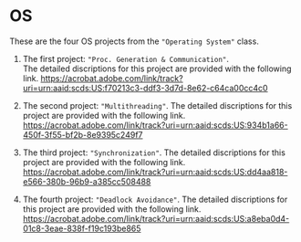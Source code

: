 # OS
These are the four OS projects from the `"Operating System"` class. 
1. The first project: `"Proc. Generation & Communication"`. <br>
The detailed discriptions for this project are provided with the following link.
https://acrobat.adobe.com/link/track?uri=urn:aaid:scds:US:f70213c3-ddf3-3d7d-8e62-c64ca00cc4c0

2. The second project: `"Multithreading"`. 
The detailed discriptions for this project are provided with the following link.
https://acrobat.adobe.com/link/track?uri=urn:aaid:scds:US:934b1a66-450f-3f55-bf2b-8e9395c249f7

3. The third project: `"Synchronization"`. 
The detailed discriptions for this project are provided with the following link.
https://acrobat.adobe.com/link/track?uri=urn:aaid:scds:US:dd4aa818-e566-380b-96b9-a385cc508488

4. The fourth project: `"Deadlock Avoidance"`. 
The detailed discriptions for this project are provided with the following link.
https://acrobat.adobe.com/link/track?uri=urn:aaid:scds:US:a8eba0d4-01c8-3eae-838f-f19c193be865
